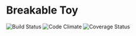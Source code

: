 # Breakable Toy

![Build Status](https://codeship.com/projects/07248bb0-2f46-0134-918e-4a25dba64f1f/status?branch=master)
![Code Climate](https://codeclimate.com/github/jlnrkc/breakable-toy.png)
![Coverage Status](https://coveralls.io/repos/jlnrkc/breakable-toy/badge.png)

